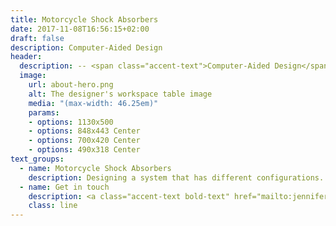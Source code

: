 ```yaml
---
title: Motorcycle Shock Absorbers
date: 2017-11-08T16:56:15+02:00
draft: false
description: Computer-Aided Design
header:
  description: -- <span class="accent-text">Computer-Aided Design</span> --
  image:
    url: about-hero.png
    alt: The designer's workspace table image
    media: "(max-width: 46.25em)"
    params:
    - options: 1130x500
    - options: 848x443 Center
    - options: 700x420 Center
    - options: 490x318 Center
text_groups:
  - name: Motorcycle Shock Absorbers
    description: Designing a system that has different configurations. As a team we decided to go with motorcycle shock absorbers. For the first configuration we decided to have a coil-over design lets the user adjust the height of the springs and potentially increase the performance of the shock although depending on how the user tunes the shocks the ride can stiffer, making it a less comfortable ride. For the second configuration we decided on a double spring design can improve the ride by having two springs absorb the vibrations from the road increasing the stability of the ride, but these shocks cannot be adjusted like the coil-over design.<br><blockquote class="imgur-embed-pub" lang="en" data-id="GsnlIKA"><a href="https://imgur.com/GsnlIKA">View post on imgur.com</a></blockquote><script async src="//s.imgur.com/min/embed.js" charset="utf-8"></script>
  - name: Get in touch
    description: <a class="accent-text bold-text" href="mailto:jenniferchoi@protonmail.com?subject=Hello,%20Jennifer!%20Lets%20make%20something%20great%20together!">jenniferchoi@protonmail.com</a>
    class: line
---
```


